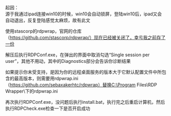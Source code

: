 起因：  
源于我通过ipad连接win10的时候，win10会自动锁屏，登陆win10后，ipad又会自动退出，反复登陆感觉太麻烦，故有此文  

使用stascorp的rdpwrap，官网的仓库（https://github.com/stascorp/rdpwrap/）现在已经被关闭了，幸亏我之前存了一份  

解压后执行RDPConf.exe，在弹出的界面中取消勾选“Single session per user”，其他不用动，其中的Diagnostics部分会告诉你诊断结果  

如果提示你未受支持，是因为你的远程桌面服务的版本大于它默认配置文件中所包含的最高版本，则需要用rdpwrap.ini（https://github.com/sebaxakerhtc/rdpwrap）替换C:\Program Files\RDP Wrapper\下的rdpwrap.ini  

再次执行RDPConf.exe，没问题后执行install.bat，执行完之后重启计算机，然后执行RDPCheck.exe检查一下是否开启成功  
